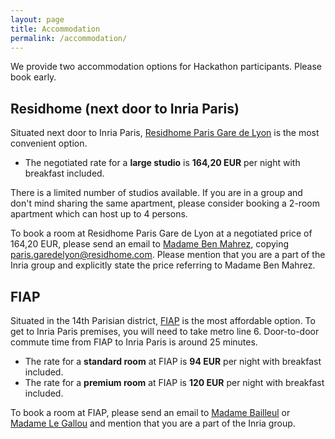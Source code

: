 ```yaml
---
layout: page
title: Accommodation
permalink: /accommodation/
---
```


We provide two accommodation options for Hackathon participants.
Please book early.

## Residhome (next door to Inria Paris)

Situated next door to Inria Paris, [Residhome Paris Gare de Lyon](https://www.residhome.com/residence-hoteliere-aparthotel-paris-294.html) is the most convenient option.

* The negotiated rate for a **large studio** is **164,20 EUR** per night with breakfast included.

There is a limited number of studios available.
If you are in a group and don't mind sharing the same apartment, please consider booking a 2-room apartment which can host up to 4 persons.

To book a room at Residhome Paris Gare de Lyon at a negotiated price of 164,20 EUR, please send an email to [Madame Ben Mahrez](Sana.BENMAHREZ@reside-etudes.fr), copying [paris.garedelyon@residhome.com](mailto:paris.garedelyon@residhome.com).
Please mention that you are a part of the Inria group and explicitly state the price referring to Madame Ben Mahrez.

## FIAP

Situated in the 14th Parisian district, [FIAP](https://www.fiap.paris/en/booking/) is the most affordable option.
To get to Inria Paris premises, you will need to take metro line 6.
Door-to-door commute time from FIAP to Inria Paris is around 25 minutes.

* The rate for a **standard room** at FIAP is **94 EUR** per night with breakfast included.
* The rate for a **premium room** at FIAP is **120 EUR** per night with breakfast included.

To book a room at FIAP, please send an email to [Madame Bailleul](mailto:bailleul@fiap.fr) or [Madame Le Gallou](mailto:legallou@fiap.fr) and mention that you are a part of the Inria group.

